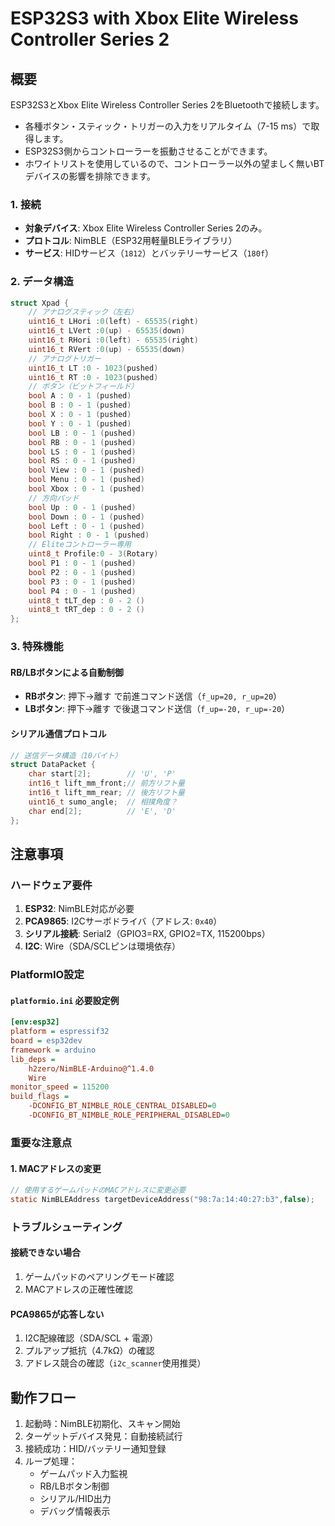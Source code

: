 # ESP32S3 with Xbox Elite Wireless Controller Series 2 

## 概要
ESP32S3とXbox Elite Wireless Controller Series 2をBluetoothで接続します。
- 各種ボタン・スティック・トリガーの入力をリアルタイム（7-15 ms）で取得します。
- ESP32S3側からコントローラーを振動させることができます。
- ホワイトリストを使用しているので、コントローラー以外の望ましく無いBTデバイスの影響を排除できます。

### 1. 接続
- **対象デバイス**: Xbox Elite Wireless Controller Series 2のみ。
- **プロトコル**: NimBLE（ESP32用軽量BLEライブラリ）
- **サービス**: HIDサービス（`1812`）とバッテリーサービス（`180f`）

### 2. データ構造
```c
struct Xpad {
    // アナログスティック（左右）
    uint16_t LHori :0(left) - 65535(right)
    uint16_t LVert :0(up) - 65535(down)
    uint16_t RHori :0(left) - 65535(right)
    uint16_t RVert :0(up) - 65535(down)
    // アナログトリガー
    uint16_t LT :0 - 1023(pushed)
    uint16_t RT :0 - 1023(pushed)
    // ボタン（ビットフィールド）
    bool A : 0 - 1 (pushed)
    bool B : 0 - 1 (pushed)
    bool X : 0 - 1 (pushed)
    bool Y : 0 - 1 (pushed)
    bool LB : 0 - 1 (pushed)
    bool RB : 0 - 1 (pushed)
    bool LS : 0 - 1 (pushed)
    bool RS : 0 - 1 (pushed)
    bool View : 0 - 1 (pushed)
    bool Menu : 0 - 1 (pushed)
    bool Xbox : 0 - 1 (pushed)
    // 方向パッド
    bool Up : 0 - 1 (pushed)
    bool Down : 0 - 1 (pushed)
    bool Left : 0 - 1 (pushed)
    bool Right : 0 - 1 (pushed)
    // Eliteコントローラー専用
    uint8_t Profile:0 - 3(Rotary)
    bool P1 : 0 - 1 (pushed)
    bool P2 : 0 - 1 (pushed)
    bool P3 : 0 - 1 (pushed)
    bool P4 : 0 - 1 (pushed)
    uint8_t tLT_dep : 0 - 2 ()
    uint8_t tRT_dep : 0 - 2 ()
};
```

### 3. 特殊機能

#### RB/LBボタンによる自動制御
- **RBボタン**: 押下→離す で前進コマンド送信（`f_up=20, r_up=20`）
- **LBボタン**: 押下→離す で後退コマンド送信（`f_up=-20, r_up=-20`）

#### シリアル通信プロトコル
```c
// 送信データ構造（10バイト）
struct DataPacket {
    char start[2];        // 'U', 'P'
    int16_t lift_mm_front;// 前方リフト量
    int16_t lift_mm_rear; // 後方リフト量
    uint16_t sumo_angle;  // 相撲角度？
    char end[2];          // 'E', 'D'
};
```

## 注意事項

### ハードウェア要件
1. **ESP32**: NimBLE対応が必要
2. **PCA9865**: I2Cサーボドライバ（アドレス: `0x40`）
3. **シリアル接続**: Serial2（GPIO3=RX, GPIO2=TX, 115200bps）
4. **I2C**: Wire（SDA/SCLピンは環境依存）

### PlatformIO設定
#### `platformio.ini` 必要設定例
```ini
[env:esp32]
platform = espressif32
board = esp32dev
framework = arduino
lib_deps = 
    h2zero/NimBLE-Arduino@^1.4.0
    Wire
monitor_speed = 115200
build_flags = 
    -DCONFIG_BT_NIMBLE_ROLE_CENTRAL_DISABLED=0
    -DCONFIG_BT_NIMBLE_ROLE_PERIPHERAL_DISABLED=0
```

### 重要な注意点

#### 1. MACアドレスの変更
```c
// 使用するゲームパッドのMACアドレスに変更必要
static NimBLEAddress targetDeviceAddress("98:7a:14:40:27:b3",false);
```

### トラブルシューティング

#### 接続できない場合
1. ゲームパッドのペアリングモード確認
2. MACアドレスの正確性確認

#### PCA9865が応答しない
1. I2C配線確認（SDA/SCL + 電源）
2. プルアップ抵抗（4.7kΩ）の確認
3. アドレス競合の確認（`i2c_scanner`使用推奨）

## 動作フロー
1. 起動時：NimBLE初期化、スキャン開始
2. ターゲットデバイス発見：自動接続試行
3. 接続成功：HID/バッテリー通知登録
4. ループ処理：
   - ゲームパッド入力監視
   - RB/LBボタン制御
   - シリアル/HID出力
   - デバッグ情報表示
